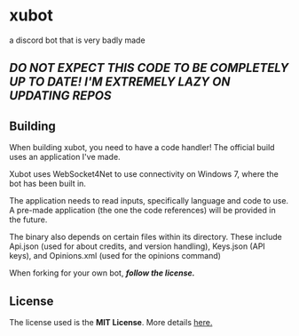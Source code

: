 # xubot
a discord bot that is very badly made

## ***DO NOT EXPECT THIS CODE TO BE COMPLETELY UP TO DATE! I'M EXTREMELY LAZY ON UPDATING REPOS***

## Building
When building xubot, you need to have a code handler! The official build uses an application I've made.

Xubot uses WebSocket4Net to use connectivity on Windows 7, where the bot has been built in.

The application needs to read inputs, specifically language and code to use. A pre-made application (the one the code references) will be provided in the future.

The binary also depends on certain files within its directory. These include Api.json (used for about credits, and version handling), Keys.json (API keys), and Opinions.xml (used for the opinions command)

When forking for your own bot, ***follow the license.***

## License
The license used is the **MIT License**. More details [here.](LICENSE)
